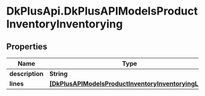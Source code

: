 # DkPlusApi.DkPlusAPIModelsProductInventoryInventorying

## Properties
Name | Type | Description | Notes
------------ | ------------- | ------------- | -------------
**description** | **String** |  | [optional] 
**lines** | [**[DkPlusAPIModelsProductInventoryInventoryingLine]**](DkPlusAPIModelsProductInventoryInventoryingLine.md) |  | [optional] 


